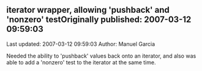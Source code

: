 ## iterator wrapper, allowing 'pushback' and 'nonzero' testOriginally published: 2007-03-12 09:59:03 
Last updated: 2007-03-12 09:59:03 
Author: Manuel Garcia 
 
Needed the ability to 'pushback' values back onto an iterator, and also was able to add a 'nonzero' test to the iterator at the same time.